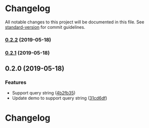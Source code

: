 # Changelog

All notable changes to this project will be documented in this file. See [standard-version](https://github.com/conventional-changelog/standard-version) for commit guidelines.

### [0.2.2](https://github-stephenkr///compare/v0.2.1...v0.2.2) (2019-05-18)



### [0.2.1](https://github-stephenkr///compare/v0.2.0...v0.2.1) (2019-05-18)



## 0.2.0 (2019-05-18)


### Features

* Support query string ([4b2fb35](https://github-stephenkr///commit/4b2fb35))
* Update demo to support query string ([31cd6df](https://github-stephenkr///commit/31cd6df))



# Changelog